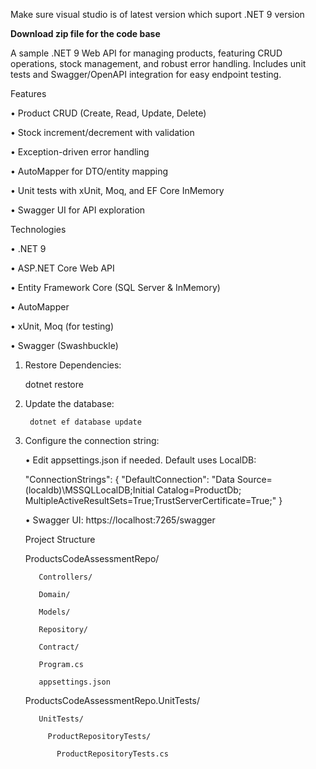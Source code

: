 Make sure visual studio is of latest version which suport .NET 9 version

**Download zip file for the code base**

A sample .NET 9 Web API for managing products, featuring CRUD operations, stock management, and robust error handling. Includes unit tests and Swagger/OpenAPI integration for easy endpoint testing.

Features

•	Product CRUD (Create, Read, Update, Delete)

•	Stock increment/decrement with validation

•	Exception-driven error handling

•	AutoMapper for DTO/entity mapping

•	Unit tests with xUnit, Moq, and EF Core InMemory

•	Swagger UI for API exploration

Technologies

•	.NET 9

•	ASP.NET Core Web API

•	Entity Framework Core (SQL Server & InMemory)

•	AutoMapper

•	xUnit, Moq (for testing)

•	Swagger (Swashbuckle)

1. Restore Dependencies:
   
    dotnet restore

2.	Update the database:
   
         dotnet ef database update
  	
3. Configure the connection string:
   
     •	Edit appsettings.json if needed. Default uses LocalDB:
   
   "ConnectionStrings": {
        "DefaultConnection": "Data Source=(localdb)\\MSSQLLocalDB;Initial Catalog=ProductDb; MultipleActiveResultSets=True;TrustServerCertificate=True;"
      }

   •	Swagger UI: https://localhost:7265/swagger

   Project Structure
   
     ProductsCodeAssessmentRepo/
   
          Controllers/
   
          Domain/
   
          Models/
   
          Repository/
   
          Contract/
   
          Program.cs
   
          appsettings.json
   
      ProductsCodeAssessmentRepo.UnitTests/
   
          UnitTests/
   
            ProductRepositoryTests/
   
              ProductRepositoryTests.cs


    
